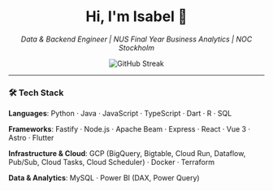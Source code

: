 <h1 align="center">Hi, I'm Isabel 👋</h1>

<p align="center">
  <em>Data & Backend Engineer | NUS Final Year Business Analytics | NOC Stockholm </em>
</p>

<p align="center">
  <img src="https://streak-stats.demolab.com?user=shortlion99&theme=dark" alt="GitHub Streak" />
</p>

---

### 🛠️ Tech Stack

**Languages**: Python · Java · JavaScript · TypeScript · Dart · R · SQL 

**Frameworks**: Fastify · Node.js · Apache Beam · Express · React · Vue 3 · Astro · Flutter

**Infrastructure & Cloud**: GCP (BigQuery, Bigtable, Cloud Run, Dataflow, Pub/Sub, Cloud Tasks, Cloud Scheduler) · Docker · Terraform

**Data & Analytics**: MySQL · Power BI (DAX, Power Query)

<!--
**shortlion99/shortlion99** is a ✨ _special_ ✨ repository because its `README.md` (this file) appears on your GitHub profile.

Here are some ideas to get you started:

- 🔭 I’m currently working on ...
- 🌱 I’m currently learning ...
- 👯 I’m looking to collaborate on ...
- 🤔 I’m looking for help with ...
- 💬 Ask me about ...
- 📫 How to reach me: ...
- 😄 Pronouns: ...
- ⚡ Fun fact: ...
-->
